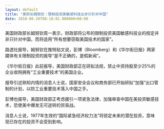 ```yaml
---
layout: default
title: "美财长姆努钦：限制投资美敏感科技业非只针对中国"
date: 2018-06-26T08:18:01.000000+08:00
---
```


美国财政部长姆努钦周一表示，财政部将公布的限制投资美国敏感科技业的规定并非只针对中国，而将适用“所有想要窃取美国技术的国家”。 

路透社报导，姆努钦在推特贴文说，彭博（Bloomberg）和《华尔街日报》两家媒体有关限制投资的报导“是不正确的，是假新闻”。

《华尔街日报》此前报导，美国财政部正在研拟法规，禁止中资持股至少25%的企业收购拥有“工业重要技术”的美国企业。

报导引述熟知内情的消息人士说，国家安全会议和商务部已开始研拟“加强”出口管制的计划，以防工业重要技术落入中国之手。

彭博也报导，美国财政部正考虑援引一项紧急法律，加强审查中国在美投资敏感技术，恐使美中爆发无可逆转的贸易战。

消息人士说，1977年生效的“国际紧急经济权力法”将锁定未来的潜在投资，意味现已存在的投资不会受到影响。

